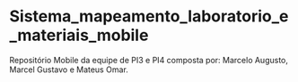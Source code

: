 # Sistema_mapeamento_laboratorio_e_materiais_mobile
Repositório Mobile da equipe de PI3 e PI4 composta por: Marcelo Augusto, Marcel Gustavo e Mateus Omar.
